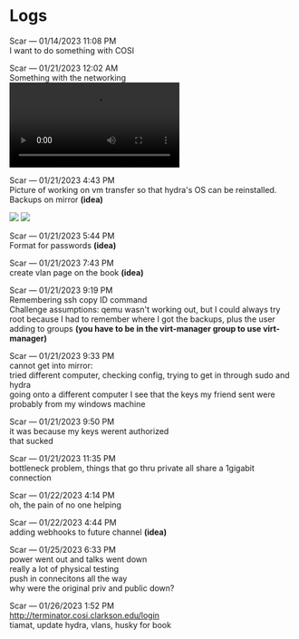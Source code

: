# Logs

Scar — 01/14/2023 11:08 PM <br>
I want to do something with COSI

Scar — 01/21/2023 12:02 AM <br>
Something with the networking
<video src="../media/Talks_down.webm"  controls></video>

Scar — 01/21/2023 4:43 PM <br>
Picture of working on vm transfer so that hydra's OS can be reinstalled. 
Backups on mirror <b>(idea)</b>

<image src="../media/vmbackups1.png"  controls></image>
<image src="../media/vmbackups2.png"  controls></image>

Scar — 01/21/2023 5:44 PM <br>
Format for passwords <b>(idea)</b>

Scar — 01/21/2023 7:43 PM <br>
create vlan page on the book <b>(idea)</b>

Scar — 01/21/2023 9:19 PM <br>
Remembering ssh copy ID command <br>
Challenge assumptions: qemu wasn't working out, but I could always try root because I had to remember where I got the backups, plus the user adding to groups <b>(you have to be in the virt-manager group to use virt-manager)</b>

Scar — 01/21/2023 9:33 PM <br>
cannot get into mirror: <br>
tried different computer, checking config, trying to get in through sudo and hydra <br>
going onto a different computer I see that the keys my friend sent were probably from my windows machine

Scar — 01/21/2023 9:50 PM <br>
it was because my keys werent authorized <br>
that sucked

Scar — 01/21/2023 11:35 PM <br>
bottleneck problem, things that go thru private all share a 1gigabit connection

Scar — 01/22/2023 4:14 PM <br>
oh, the pain of no one helping

Scar — 01/22/2023 4:44 PM <br>
adding webhooks to ⁠future channel <b>(idea)</b>

Scar — 01/25/2023 6:33 PM <br>
power went out and talks went down<br>
really a lot of physical testing <br>
push in connecitons all the way <br>
why were the original priv and public down? <br>

Scar — 01/26/2023 1:52 PM <br>
http://terminator.cosi.clarkson.edu/login <br>
tiamat, update hydra, vlans, husky for book